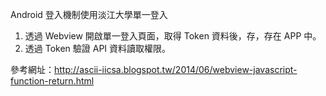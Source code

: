 Android 登入機制使用淡江大學單一登入

1. 透過 Webview 開啟單一登入頁面，取得 Token 資料後，存，存在 APP 中。
2. 透過 Token 驗證 API 資料讀取權限。

參考網址：http://ascii-iicsa.blogspot.tw/2014/06/webview-javascript-function-return.html
